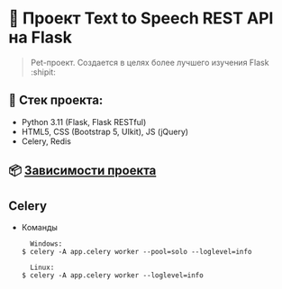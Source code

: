 # :poop: Проект Text to Speech REST API на Flask
> Pet-проект. Создается в целях более лучшего изучения Flask :shipit:

## :triangular_ruler: Стек проекта: 
- Python 3.11 (Flask, Flask RESTful)
- HTML5, CSS (Bootstrap 5, UIkit), JS (jQuery)
- Celery, Redis

## :package: [Зависимости проекта](https://github.com/Re-Gelu/Text-to-Speech-API/blob/master/requirements.txt)

##  Celery

- Команды 

  ```
    Windows:
  $ celery -A app.celery worker --pool=solo --loglevel=info
  
    Linux:
  $ celery -A app.celery worker --loglevel=info
  ```
